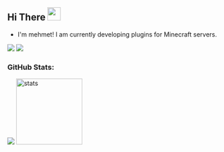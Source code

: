 <h2 align="left">Hi There <img src="https://raw.githubusercontent.com/MartinHeinz/MartinHeinz/master/wave.gif" width="30px"></h2>
<ul>
<li>I'm mehmet! I am currently developing plugins for Minecraft servers.</li>
</ul>
<p align="left">
   <a href="https://discord.com/users/366508088108253184" target"blank_"><img src="https://img.shields.io/badge/discord%20-7289DA.svg?&style=for-the-badge&logo=discord&logoColor=white"></a>
   <a href="https://github.com/mehmet-27" target"blank_"><img src="https://img.shields.io/badge/GitHub%20-191717.svg?&style=for-the-badge&logo=github&logoColor=white"></a>
</p>

<h3 align="left">GitHub Stats:</h3>
<p align="left">
   <img src="https://github-readme-stats.vercel.app/api/top-langs/?username=mehmet-27&theme=dark&count_private=true&show_icons=true&hide_border=true" />
   <img src="https://github-readme-stats.vercel.app/api?username=mehmet-27&count_private=true&show_icons=true&theme=dark&hide_border=true" width="%100" height="150px" alt="stats" />
</p>

